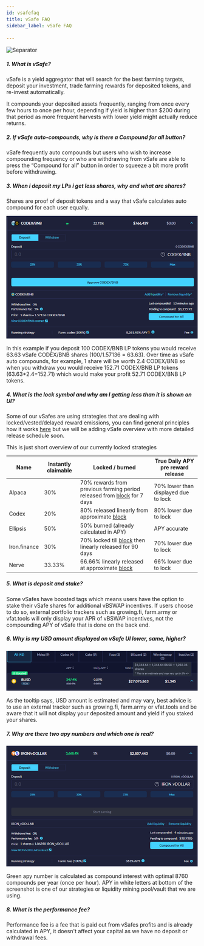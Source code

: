 ```yaml
---
id: vsafefaq
title: vSafe FAQ
sidebar_label: vSafe FAQ

---
```


![Separator](img/seperator.png)

##### 1. What is vSafe?

vSafe is a yield aggregator that will search for the best farming targets, deposit your investment, trade farming rewards for deposited tokens, and re-invest automatically.

It compounds your deposited assets frequently, ranging from once every few hours to once per hour, depending if yield is higher than $200 during that period as more frequent harvests with lower yield might actually reduce returns. 

##### 2. If vSafe auto-compounds, why is there a Compound for all button?

vSafe frequently auto compounds but users who wish to increase compounding frequency or who are withdrawing from vSafe are able to press the “Compound for all” button in order to squeeze a bit more profit before withdrawing.

##### 3. When i deposit my LPs i get less shares, why and what are shares?

Shares are proof of deposit tokens and a way that vSafe calculates auto compound for each user equally. 

![vsafefaq1](../img/vsafefaq1.png)

In this example if you deposit 100 CODEX/BNB LP tokens you would receive 63.63 vSafe CODEX/BNB shares (100/1.57136 = 63.63). Over time as vSafe auto compounds, for example, 1 share will be worth 2.4 CODEX/BNB so when you withdraw you would receive 152.71 CODEX/BNB LP tokens (63.63*2.4=152.71) which would make your profit 52.71 CODEX/BNB LP tokens.

##### 4. What is the lock symbol and why am I getting less than it is shown on UI?

Some of our vSafes are using strategies that are dealing with locked/vested/delayed reward emissions, you can find general principles how it works [here](https://docs.valuedefi.io/guides/vFarmvsvSafe) but we will be adding vSafe overview with more detailed release schedule soon.

This is just short overview of our currently locked strategies

| Name         	| Instantly claimable  	| Locked / burned                                                                                                        	| True Daily APY pre reward release    	|
|--------------	|----------------------	|------------------------------------------------------------------------------------------------------------------------	|--------------------------------------	|
| Alpaca       	| 30%                  	| 70% rewards from previous farming period released from [block](https://bscscan.com/block/countdown/6499649) for 7 days 	| 70% lower than displayed due to lock 	|
| Codex        	| 20%                  	| 80% released linearly from approximate [block](https://bscscan.com/block/countdown/8891201)                                    	| 80% lower due to lock                	|
| Ellipsis     	| 50%                  	| 50% burned (already calculated in APY)                                                                                 	| APY accurate                         	|
| Iron.finance 	| 30%                  	| 70% locked till [block](https://bscscan.com/block/countdown/6675734) then linearly released for 90 days                	| 70% lower due to lock                	|
| Nerve        	| 33.33%               	| 66.66% linearly released at approximate [block](https://bscscan.com/block/countdown/11483201)                                  	| 66% lower due to lock                	|

##### 5. What is deposit and stake?

Some vSafes have boosted tags which means users have the option to stake their vSafe shares for additional vBSWAP incentives. If users choose to do so, external portfolio trackers such as growing.fi, farm.army or vfat.tools will only display your APR of vBSWAP incentives, not the compounding APY of vSafe that is done on the back end. 

##### 6. Why is my USD amount displayed on vSafe UI lower, same, higher?

![vsafefaq2](../img/vsafefaq2.png)

As the tooltip says, USD amount is estimated and may vary, best advice is to use an external tracker such as growing.fi, farm.army or vfat.tools and be aware that it will not display your deposited amount and yield if you staked your shares.

##### 7. Why are there two apy numbers and which one is real?

![vsafefaq3](../img/vsafefaq3.png)

Green apy number is calculated as compound interest with optimal 8760 compounds per year (once per hour). APY in white letters at bottom of the screenshot is one of our strategies or liquidity mining pool/vault that we are using.

##### 8. What is the performance fee?

Performance fee is a fee that is paid out from vSafes profits and is already calculated in APY, it doesn't affect your capital as we have no deposit or withdrawal fees.
